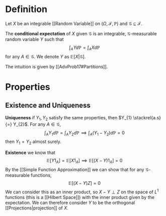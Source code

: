 # Definition

Let $X$ be an integrable [[Random Variable]] on $(\Omega, \mathcal{F}, \mathbb{P})$ and $\mathcal{G} \subseteq \mathcal{F}$.

The **conditional expectation** of $X$ given $\mathcal{G}$ is an integrable, $\mathcal{G}$-measurable random variable $Y$ such that
$$
\int_{A}Y d\mathbb{P} = \int_{A} X d\mathbb{P}
$$
for any $A \in \mathcal{G}$. We denote $Y$ as $\mathbb{E}[X | \mathcal{G}]$. 

The intuition is given by [[AdvProb17#Partitions]].

# Properties

## Existence and Uniqueness

**Uniqueness** if $Y_{1}, Y_{2}$ satisfy the same properties, then $Y_{1} \stackrel{a.s}{=} Y_{2}$. For any $A \in \mathcal{G}$,
$$
\int_{A}Y_{1}d\mathbb{P} = \int_{A} Y_{2} d\mathbb{P} \implies \int_{A}(Y_{1} - Y_{2}) d\mathbb{P} = 0
$$
then $Y_{1} = Y_{2}$ almost surely.

**Existence** we know that
$$
\mathbb{E}[Y 1_{A}] = \mathbb{E}[X 1_{A}] \implies \mathbb{E}[(X-Y)1_{A}] = 0
$$
By the [[Simple Function Approximation]] we can show that for any $\mathcal{G}$-measurable functions, 
$$
\mathbb{E}[(X-Y) Z]=0
$$
We can consider this as an inner product, so $X -Y \perp Z$ on the space of $L^1$ functions (this is a [[Hilbert Space]]) with the inner product given by the expectation. We can therefore consider $Y$ to be the orthogonal [[Projections|projection]] of $X$.
